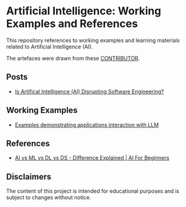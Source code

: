 # Artificial Intelligence:  Working Examples and References

This repository references to working examples and learning materials related to Artificial Intelligence (AI).

The artefaces were drawn from these [CONTRIBUTOR](./CONTRIBUTORS).

## Posts

* [Is ArtificaI Intelligence (AI) Disrupting Software Engineering?](./docs/ai_software_engineering.md)

## Working Examples

* [Examples demonstrating applications interaction with LLM](https://github.com/paulwizviz/llm-api-examples.git)

## References

* [AI vs ML vs DL vs DS - Difference Explained | AI For Beginners](https://www.youtube.com/watch?v=hhFG9X3h8t8)

## Disclaimers

The content of this project is intended for educational purposes and is subject to changes without notice.